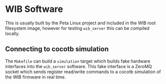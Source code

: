 # WIB Software

This is usually built by the Peta Linux project and included in the WIB root
filesystem image, however for testing `wib_server` this can be compiled locally.

## Connecting to cocotb simulation

The `Makefile` can build a `simulation` target which builds fake hardware 
interfaces into the `wib_server` software. This fake interface is a ZeroMQ 
socket which sends register read/write commands to a cocotb simulation of 
the WIB firmware in real time.
